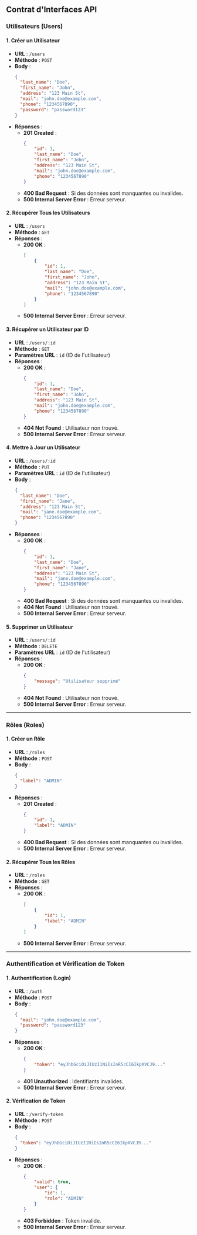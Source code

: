 ## Contrat d'Interfaces API

### Utilisateurs (Users)

#### 1. Créer un Utilisateur

- **URL** : `/users`
- **Méthode** : `POST`
- **Body** :
  ```json
  {
  	"last_name": "Doe",
  	"first_name": "John",
  	"address": "123 Main St",
  	"mail": "john.doe@example.com",
  	"phone": "1234567890",
  	"password": "password123"
  }
  ```
- **Réponses** :
  - **201 Created** :
    ```json
    {
    	"id": 1,
    	"last_name": "Doe",
    	"first_name": "John",
    	"address": "123 Main St",
    	"mail": "john.doe@example.com",
    	"phone": "1234567890"
    }
    ```
  - **400 Bad Request** : Si des données sont manquantes ou invalides.
  - **500 Internal Server Error** : Erreur serveur.

#### 2. Récupérer Tous les Utilisateurs

- **URL** : `/users`
- **Méthode** : `GET`
- **Réponses** :
  - **200 OK** :
    ```json
    [
    	{
    		"id": 1,
    		"last_name": "Doe",
    		"first_name": "John",
    		"address": "123 Main St",
    		"mail": "john.doe@example.com",
    		"phone": "1234567890"
    	}
    ]
    ```
  - **500 Internal Server Error** : Erreur serveur.

#### 3. Récupérer un Utilisateur par ID

- **URL** : `/users/:id`
- **Méthode** : `GET`
- **Paramètres URL** : `id` (ID de l'utilisateur)
- **Réponses** :
  - **200 OK** :
    ```json
    {
    	"id": 1,
    	"last_name": "Doe",
    	"first_name": "John",
    	"address": "123 Main St",
    	"mail": "john.doe@example.com",
    	"phone": "1234567890"
    }
    ```
  - **404 Not Found** : Utilisateur non trouvé.
  - **500 Internal Server Error** : Erreur serveur.

#### 4. Mettre à Jour un Utilisateur

- **URL** : `/users/:id`
- **Méthode** : `PUT`
- **Paramètres URL** : `id` (ID de l'utilisateur)
- **Body** :
  ```json
  {
  	"last_name": "Doe",
  	"first_name": "Jane",
  	"address": "123 Main St",
  	"mail": "jane.doe@example.com",
  	"phone": "1234567890"
  }
  ```
- **Réponses** :
  - **200 OK** :
    ```json
    {
    	"id": 1,
    	"last_name": "Doe",
    	"first_name": "Jane",
    	"address": "123 Main St",
    	"mail": "jane.doe@example.com",
    	"phone": "1234567890"
    }
    ```
  - **400 Bad Request** : Si des données sont manquantes ou invalides.
  - **404 Not Found** : Utilisateur non trouvé.
  - **500 Internal Server Error** : Erreur serveur.

#### 5. Supprimer un Utilisateur

- **URL** : `/users/:id`
- **Méthode** : `DELETE`
- **Paramètres URL** : `id` (ID de l'utilisateur)
- **Réponses** :
  - **200 OK** :
    ```json
    {
    	"message": "Utilisateur supprimé"
    }
    ```
  - **404 Not Found** : Utilisateur non trouvé.
  - **500 Internal Server Error** : Erreur serveur.

---

### Rôles (Roles)

#### 1. Créer un Rôle

- **URL** : `/roles`
- **Méthode** : `POST`
- **Body** :
  ```json
  {
  	"label": "ADMIN"
  }
  ```
- **Réponses** :
  - **201 Created** :
    ```json
    {
    	"id": 1,
    	"label": "ADMIN"
    }
    ```
  - **400 Bad Request** : Si des données sont manquantes ou invalides.
  - **500 Internal Server Error** : Erreur serveur.

#### 2. Récupérer Tous les Rôles

- **URL** : `/roles`
- **Méthode** : `GET`
- **Réponses** :
  - **200 OK** :
    ```json
    [
    	{
    		"id": 1,
    		"label": "ADMIN"
    	}
    ]
    ```
  - **500 Internal Server Error** : Erreur serveur.

---

### Authentification et Vérification de Token

#### 1. Authentification (Login)

- **URL** : `/auth`
- **Méthode** : `POST`
- **Body** :
  ```json
  {
  	"mail": "john.doe@example.com",
  	"password": "password123"
  }
  ```
- **Réponses** :
  - **200 OK** :
    ```json
    {
    	"token": "eyJhbGciOiJIUzI1NiIsInR5cCI6IkpXVCJ9..."
    }
    ```
  - **401 Unauthorized** : Identifiants invalides.
  - **500 Internal Server Error** : Erreur serveur.

#### 2. Vérification de Token

- **URL** : `/verify-token`
- **Méthode** : `POST`
- **Body** :
  ```json
  {
  	"token": "eyJhbGciOiJIUzI1NiIsInR5cCI6IkpXVCJ9..."
  }
  ```
- **Réponses** :
  - **200 OK** :
    ```json
    {
    	"valid": true,
    	"user": {
    		"id": 1,
    		"role": "ADMIN"
    	}
    }
    ```
  - **403 Forbidden** : Token invalide.
  - **500 Internal Server Error** : Erreur serveur.
